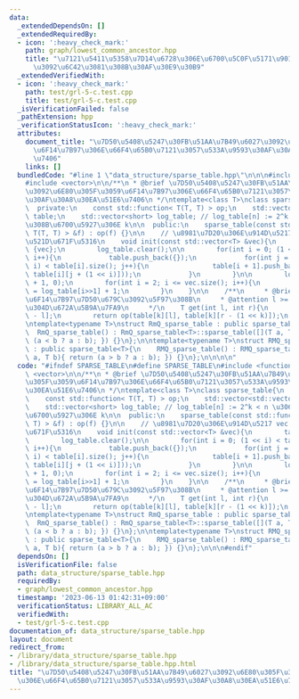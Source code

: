 ```yaml
---
data:
  _extendedDependsOn: []
  _extendedRequiredBy:
  - icon: ':heavy_check_mark:'
    path: graph/lowest_common_ancestor.hpp
    title: "\u7121\u5411\u5358\u7D14\u6728\u306E\u6700\u5C0F\u5171\u901A\u7956\u5148\
      \u3092\u6C42\u3081\u308B\u30AF\u30E9\u30B9"
  _extendedVerifiedWith:
  - icon: ':heavy_check_mark:'
    path: test/grl-5-c.test.cpp
    title: test/grl-5-c.test.cpp
  _isVerificationFailed: false
  _pathExtension: hpp
  _verificationStatusIcon: ':heavy_check_mark:'
  attributes:
    document_title: "\u7D50\u5408\u5247\u30FB\u51AA\u7B49\u6027\u3092\u6E80\u305F\u3059\
      \u6F14\u7B97\u306E\u66F4\u65B0\u7121\u3057\u533A\u9593\u30AF\u30A8\u30EA\u51E6\
      \u7406"
    links: []
  bundledCode: "#line 1 \"data_structure/sparse_table.hpp\"\n\n\n#include <functional>\n\
    #include <vector>\n\n/**\n * @brief \u7D50\u5408\u5247\u30FB\u51AA\u7B49\u6027\
    \u3092\u6E80\u305F\u3059\u6F14\u7B97\u306E\u66F4\u65B0\u7121\u3057\u533A\u9593\
    \u30AF\u30A8\u30EA\u51E6\u7406\n */\ntemplate<class T>\nclass sparse_table{\n\
    \  private:\n    const std::function< T(T, T) > op;\n    std::vector<std::vector<T>>\
    \ table;\n    std::vector<short> log_table; // log_table[n] := 2^k < n \u3067\u3042\
    \u308B\u6700\u5927\u306E k\n\n  public:\n    sparse_table(const std::function<\
    \ T(T, T) > &f) : op(f) {}\n\n    // \u8981\u7D20\u306E\u914D\u5217 vec \u3067\
    \u521D\u671F\u5316\n    void init(const std::vector<T> &vec){\n        table =\
    \ {vec};\n        log_table.clear();\n\n        for(int i = 0; (1 << i) < table[i].size();\
    \ i++){\n            table.push_back({});\n            for(int j = 0; j + (1 <<\
    \ i) < table[i].size(); j++){\n                table[i + 1].push_back(op(table[i][j],\
    \ table[i][j + (1 << i)]));\n            }\n        }\n\n        log_table.resize(vec.size()\
    \ + 1, 0);\n        for(int i = 2; i <= vec.size(); i++){\n            log_table[i]\
    \ = log_table[i>>1] + 1;\n        }\n    }\n\n    /**\n     * @brief [l, r) \u306E\
    \u6F14\u7B97\u7D50\u679C\u3092\u5F97\u308B\n     * @attention l >= r \u306E\u3068\
    \u304D\u672A\u5B9A\u7FA9\n     */\n    T get(int l, int r){\n        int k = log_table[r\
    \ - l];\n        return op(table[k][l], table[k][r - (1 << k)]);\n    }\n\n};\n\
    \ntemplate<typename T>\nstruct RmQ_sparse_table : public sparse_table<T>{\n  \
    \  RmQ_sparse_table() : RmQ_sparse_table<T>::sparse_table([](T a, T b){ return\
    \ (a < b ? a : b); }) {}\n};\n\ntemplate<typename T>\nstruct RMQ_sparse_table\
    \ : public sparse_table<T>{\n    RMQ_sparse_table() : RMQ_sparse_table<T>::sparse_table([](T\
    \ a, T b){ return (a > b ? a : b); }) {}\n};\n\n\n\n"
  code: "#ifndef SPARSE_TABLE\n#define SPARSE_TABLE\n#include <functional>\n#include\
    \ <vector>\n\n/**\n * @brief \u7D50\u5408\u5247\u30FB\u51AA\u7B49\u6027\u3092\u6E80\
    \u305F\u3059\u6F14\u7B97\u306E\u66F4\u65B0\u7121\u3057\u533A\u9593\u30AF\u30A8\
    \u30EA\u51E6\u7406\n */\ntemplate<class T>\nclass sparse_table{\n  private:\n\
    \    const std::function< T(T, T) > op;\n    std::vector<std::vector<T>> table;\n\
    \    std::vector<short> log_table; // log_table[n] := 2^k < n \u3067\u3042\u308B\
    \u6700\u5927\u306E k\n\n  public:\n    sparse_table(const std::function< T(T,\
    \ T) > &f) : op(f) {}\n\n    // \u8981\u7D20\u306E\u914D\u5217 vec \u3067\u521D\
    \u671F\u5316\n    void init(const std::vector<T> &vec){\n        table = {vec};\n\
    \        log_table.clear();\n\n        for(int i = 0; (1 << i) < table[i].size();\
    \ i++){\n            table.push_back({});\n            for(int j = 0; j + (1 <<\
    \ i) < table[i].size(); j++){\n                table[i + 1].push_back(op(table[i][j],\
    \ table[i][j + (1 << i)]));\n            }\n        }\n\n        log_table.resize(vec.size()\
    \ + 1, 0);\n        for(int i = 2; i <= vec.size(); i++){\n            log_table[i]\
    \ = log_table[i>>1] + 1;\n        }\n    }\n\n    /**\n     * @brief [l, r) \u306E\
    \u6F14\u7B97\u7D50\u679C\u3092\u5F97\u308B\n     * @attention l >= r \u306E\u3068\
    \u304D\u672A\u5B9A\u7FA9\n     */\n    T get(int l, int r){\n        int k = log_table[r\
    \ - l];\n        return op(table[k][l], table[k][r - (1 << k)]);\n    }\n\n};\n\
    \ntemplate<typename T>\nstruct RmQ_sparse_table : public sparse_table<T>{\n  \
    \  RmQ_sparse_table() : RmQ_sparse_table<T>::sparse_table([](T a, T b){ return\
    \ (a < b ? a : b); }) {}\n};\n\ntemplate<typename T>\nstruct RMQ_sparse_table\
    \ : public sparse_table<T>{\n    RMQ_sparse_table() : RMQ_sparse_table<T>::sparse_table([](T\
    \ a, T b){ return (a > b ? a : b); }) {}\n};\n\n\n#endif"
  dependsOn: []
  isVerificationFile: false
  path: data_structure/sparse_table.hpp
  requiredBy:
  - graph/lowest_common_ancestor.hpp
  timestamp: '2023-06-13 01:42:31+09:00'
  verificationStatus: LIBRARY_ALL_AC
  verifiedWith:
  - test/grl-5-c.test.cpp
documentation_of: data_structure/sparse_table.hpp
layout: document
redirect_from:
- /library/data_structure/sparse_table.hpp
- /library/data_structure/sparse_table.hpp.html
title: "\u7D50\u5408\u5247\u30FB\u51AA\u7B49\u6027\u3092\u6E80\u305F\u3059\u6F14\u7B97\
  \u306E\u66F4\u65B0\u7121\u3057\u533A\u9593\u30AF\u30A8\u30EA\u51E6\u7406"
---
```

